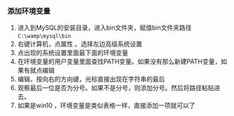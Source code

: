 ### 添加环境变量
1. 进入到MySQL的安装目录，进入bin文件夹，赋值bin文件夹路径
	```C:\wamp\mysql\bin```
2. 右键计算机，点属性 。选择左边高级系统设置
3. 点出现的系统设置里面最下面的环境变量
4. 在环境变量的用户变量里面查找PATH变量。如果没有那么新建PATH变量，如果有就点编辑
5. 编辑，按向右的方向键，光标直接出现在字符串的最后
6. 观察最后一位是否为分号。如果不是分号，则添加分号。然后将路径粘贴进去。
7. 如果是win10 ，环境变量是类似表格一样，直接添加一项就可以了
